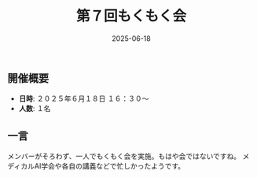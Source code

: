 ﻿---
title: "第７回もくもく会"
description: "第７回もくもく会"
date: 2025-06-18
draft: false
---

## 開催概要

- **日時**: ２０２５年６月１８日 １６：３０～
- **人数**: １名

## 一言

メンバーがそろわず、一人でもくもく会を実施。もはや会ではないですね。
メディカルAI学会や各自の講義などで忙しかったようです。